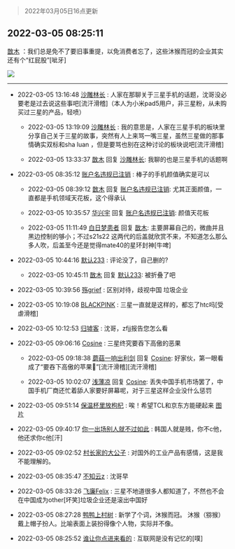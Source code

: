 > 2022年03月05日16点更新
<link rel="stylesheet" href="https://cdn.jsdelivr.net/gh/taotie6/sampleJSON@main/css/photo_show.css">
<meta name="referrer" content="no-referrer" />


 ## 2022-03-05 08:25:11 

 [㪚木](https://www.coolapk.com/feed/34005797?shareKey=MjA5ZTc2YThkNGRlNjIyMmMzNjA~) ：我们总是免不了要旧事重提，以免消费者忘了，这些沐猴而冠的企业其实还有个“红屁股”[呲牙] 

<div class="album">
<img class="img-item" src="http://image.coolapk.com/feed/2022/0305/08/1081091_0db128a8_9909_4656_821@1080x2146.png" />
</div>

 ------- 

- 2022-03-05 13:16:48 [沙雕林长](uid=13180581) : 人家在那聊关于三星手机的话题，沈哥没必要老是过去说这些事吧[流汗滑稽]（本人为小米pad5用户，非三星粉，从未购买过三星的产品，轻喷） 

    - 2022-03-05 13:19:09 [沙雕林长](uid=13180581) : 我的意思是，人家在三星手机的板块里分享自己关于三星的故事，突然有人上来骂一嘴三星，虽然三星做的那事情确实双标和sha luan ，但是要骂也别在这种讨论的板块说吧[流汗滑稽] 

    - 2022-03-05 13:33:37 [㪚木](uid=1081091) 回复 [沙雕林长](uid=13180581): 我聊的也是三星手机的话题啊 

- 2022-03-05 08:35:12 [账户名违规已注销](uid=1039732) : 棒子的手机颜值确实是可以 

    - 2022-03-05 08:39:12 [㪚木](uid=1081091) 回复 [账户名违规已注销](uid=1039732): 尤其正面颜值，一直都是手机领域天花板，这个得承认 

    - 2022-03-05 10:35:57 [华兴宇](uid=3340773) 回复 [账户名违规已注销](uid=1039732): 颜值天花板 

    - 2022-03-05 11:11:49 [白日梦患者](uid=533502) 回复 [㪚木](uid=1081091): 主要屏幕自己的，微曲并且黑边控制的够小；不过s21s22 这两代的后盖就欣赏不来，不知道怎么那么多人吹，后盖至今还是觉得mate40的星环封神[牛啤] 

- 2022-03-05 10:44:16 [默认233](uid=3814867) : 评论没了，自己删的? 

    - 2022-03-05 10:45:11 [㪚木](uid=1081091) 回复 [默认233](uid=3814867): 被折叠了吧 

- 2022-03-05 10:39:56 [殇grief](uid=4392516) : 区别对待，歧视中国 垃圾企业 

- 2022-03-05 10:19:08 [BLACKPINK](uid=532936) : 三星一直就是这样的，都忘了htc吗[受虐滑稽] 

- 2022-03-05 10:12:53 [归墟客](uid=3287587) : 沈哥，zfjj报告您怎么看 

- 2022-03-05 09:06:16 [Cosine](uid=614526) : 三星终究要吞下高傲的恶果 

    - 2022-03-05 09:18:38 [蘑菇一响出利剑](uid=9674212) 回复 [Cosine](uid=614526): 好家伙，第一眼看成了“要吞下高傲的苹果🍎”[流汗滑稽][流汗滑稽] 

    - 2022-03-05 10:02:07 [浅薄凉](uid=1630624) 回复 [Cosine](uid=614526): 丢失中国手机市场罢了，中国手机厂商还忙着舔人家要好屏幕呢，对于三星这样企业没什么惩罚 

- 2022-03-05 09:51:14 [保温杯里放枸杞](uid=2901673) : 唉！希望TCL和京东方能硬起来 [图片](http://image.coolapk.com/feed/2022/0305/09/2901673_da73c726_5074_0022_725@1440x2471.jpeg)

- 2022-03-05 09:40:17 [你一出场别人就不过如此](uid=2538561) : 韩国人就是贱，你不c他，他还求你c他[汗] 

- 2022-03-05 09:02:52 [村长家的大公子](uid=685373) : 对国外的工业产品有感情，这是我不能理解的。 

- 2022-03-05 08:35:47 [不知云z](uid=5657858) : 沈哥早 

- 2022-03-05 08:33:26 [飞廉Felix](uid=900024) : 三星不地道很多人都知道了，不然也不会在中国成为other[坏笑]垃圾企业还是滚出中国好 

- 2022-03-05 08:27:28 [鸭鸭上村树](uid=731274) : 新学了个词，沐猴而冠。
沐猴（猕猴）戴上帽子扮人。比喻表面上装扮得像个人物，实际并不像。 

- 2022-03-05 08:25:52 [谁让你点进来看的](uid=1348471) : 互联网是没有记忆的[噗] 

